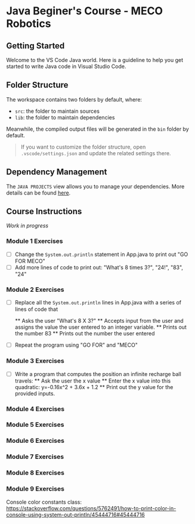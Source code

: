# Java Beginer's Course - MECO Robotics

## Getting Started

Welcome to the VS Code Java world. Here is a guideline to help you get started to write Java code in Visual Studio Code.

## Folder Structure

The workspace contains two folders by default, where:

- `src`: the folder to maintain sources
- `lib`: the folder to maintain dependencies

Meanwhile, the compiled output files will be generated in the `bin` folder by default.

> If you want to customize the folder structure, open `.vscode/settings.json` and update the related settings there.

## Dependency Management

The `JAVA PROJECTS` view allows you to manage your dependencies. More details can be found [here](https://github.com/microsoft/vscode-java-dependency#manage-dependencies).

## Course Instructions

*Work in progress*

### Module 1 Exercises

- [ ] Change the `System.out.println` statement in App.java to print out "GO FOR MECO"
- [ ] Add more lines of code to print out: "What's 8 times 3?",  "24!", "83", "24"

### Module 2 Exercises

- [ ] Replace all the `System.out.println` lines in App.java with a series of lines of code that 

    ** Asks the user "What's 8 X 3?"
    ** Accepts input from the user and assigns the value the user entered to an integer variable.
    ** Prints out the number 83
    ** Prints out the number the user entered

- [ ] Repeat the program using "GO FOR" and "MECO"

### Module 3 Exercises

- [ ] Write a program that computes the position an infinite recharge ball travels:
    ** Ask the user the x value 
    ** Enter the x value into this quadratic:  y=-0.16x^2 + 3.6x + 1.2
    ** Print out the y value for the provided inputs.

### Module 4 Exercises

### Module 5 Exercises

### Module 6 Exercises

### Module 7 Exercises

### Module 8 Exercises

### Module 9 Exercises


Console color constants class:
https://stackoverflow.com/questions/5762491/how-to-print-color-in-console-using-system-out-println/45444716#45444716